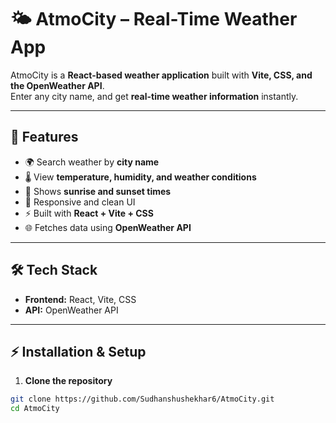 # 🌤️ AtmoCity – Real-Time Weather App

AtmoCity is a **React-based weather application** built with **Vite, CSS, and the OpenWeather API**.  
Enter any city name, and get **real-time weather information** instantly.

---

## 🚀 Features
- 🌍 Search weather by **city name**  
- 🌡️ View **temperature, humidity, and weather conditions**  
- 🌅 Shows **sunrise and sunset times**  
- 📱 Responsive and clean UI  
- ⚡ Built with **React + Vite + CSS**  
- 🌐 Fetches data using **OpenWeather API**

---

## 🛠 Tech Stack
- **Frontend:** React, Vite, CSS  
- **API:** OpenWeather API  

---

## ⚡ Installation & Setup

1. **Clone the repository**
```bash
git clone https://github.com/Sudhanshushekhar6/AtmoCity.git
cd AtmoCity

